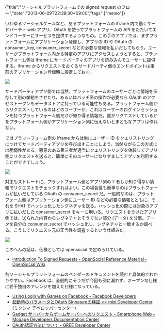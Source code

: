{"title":"ソーシャルプラットフォームでの signed request のフロー","date":"2013-06-09T22:39:30+09:00","tags":["memo"]}

いわゆるソーシャルゲームなど、あるプラットフォームの iframe 内で動くサードパーティ web アプリ、OAuth を使ってプラットフォームの API をたたいてエンドユーザーにサービスを提供するようなもの。この手のアプリでは、まずプラットフォームにアプリケーション登録し、アプリの ID や OAuth の consumer_key, consumer_secret などの必要な情報を払いだしてもらう。ユーザーがプラットフォーム内から特定のアプリにアクセスしようとすると、プラットフォーム側は iframe にサードパーティのアプリを読み込んでユーザーに提供する。iframe からリクエストをおくるサードパーティ側のエンドポイントは事前のアプリケーション登録時に設定しておく。

![](/images/signed_request_flow_P0.png)

サードパーティアプリ側では当然、プラットフォームのユーザーごとに情報を保存して別の挙動をさせたり、あるいはバッチ系の操作が必要なら OAuth のアクセストークンもデータストアに持っている可能性もある。プラットフォーム側からリクエストしているのはどのユーザーか、これはユーザーのログインセッションを持つプラットフォーム側だけが知り得る情報だ。誰がリクエストしているかをプラットフォーム側がアプリケーション側に伝えないとまともなアプリは作れない。

ではプラットフォーム側の iframe からは単にユーザー ID をクエリストリングにつけてサードパーティアプリを呼び出すことにしよう。当然ながらこの方式には脆弱性がある。悪意のある第三者が適当にクエリストリングを偽装してアプリ側にリクエストを送ると、簡単にそのユーザーになりすましてアプリを利用することができてしまう。

![](/images/signed_request_flow_P1.png)

対策もストレートに、プラットフォーム側とアプリ側の 2 者しか知り得ない情報でリクエストをチェックすればよい。この場合最も簡単なのはプラットフォームが払いだしている OAuth の consumer\_secret だ。一般的なのは、プラットフォーム側はアプリケーション側にユーザー ID などの必要な情報とともに、それを SHA1 でハッシュ化したシグネチャを送る。ハッシュ化の際には対象のアプリに払いだした consumer\_secret をキーに用いる。リクエストをうけたアプリ側では、送られた内容からシグネチャとそうでない部分 (データ) を分離。データを自分の consumer\_secret でハッシュ化し、シグネチャと一致するか調べる。こうしてリクエスト元の正当性を調査するという仕組みだ。

![](/images/signed_request_flow_P2.png)

このへんの話は、仕様としては opensocial で定められている。

- [Introduction To Signed Requests - OpenSocial Reference Material - OpenSocial Wiki](https://opensocial.atlassian.net/wiki/display/OSREF/Introduction+To+Signed+Requests)

各ソーシャルプラットフォームのベンダーのドキュメントを読むと具体的でわかりやすい。Facebook は、全般的にそうだが今回も例に漏れず、オープンな仕様に若干独自のアレンジを加えた仕様になっている。

- [Using Login with Games on Facebook - Facebook Developers](https://developers.facebook.com/docs/facebook-login/using-login-with-games/)
- [起動時のパラメータとOAuth Signatureの検証 << mixi Developer Center (ミクシィ デベロッパーセンター)](http://developer.mixi.co.jp/appli/ns/pc/oauth_signature/)
- [Gadget サーバーからゲームサーバーへのリクエスト - Smartphone Web - Mobage Developers Documentation Center](https://docs.mobage.com/display/JPSPBP/Gadget+to+GameServer)
- [OAuth認証方法について - GREE Developer Center](https://docs.developer.gree.net/ja/globaltechnicalspecs/webapplication/oauth)
